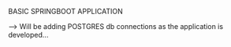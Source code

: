 BASIC SPRINGBOOT APPLICATION

--> Will be adding POSTGRES db connections as the application is developed...